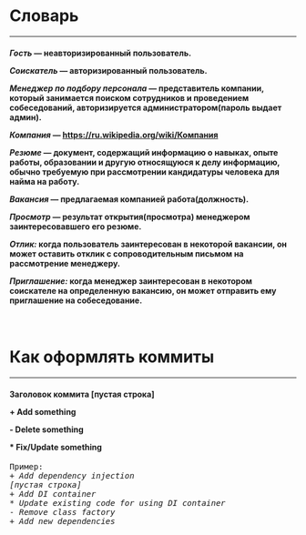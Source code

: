 <h1>Словарь</h1>
<hr/>

<h4>
	<p><i>Гость</i> &#8212; неавторизированный пользователь.<br/></p>
	<p><i>Соискатель</i> &#8212; авторизированный пользователь.<br/></p>
	<p><i>Менеджер по подбору персонала</i> &#8212; представитель компании, который занимается поиском сотрудников и проведением собеседований, авторизируется администратором(пароль выдает админ).<br/></p>
	<p><i>Компания</i> &#8212; <a href = https://ru.wikipedia.org/wiki/Компания>https://ru.wikipedia.org/wiki/Компания</a><br/></p>
	<p><i>Резюме</i> &#8212; документ, содержащий информацию о навыках, опыте работы, образовании и другую относящуюся к делу информацию, обычно требуемую при рассмотрении кандидатуры человека для найма на работу.<br/></p>
	<p><i>Вакансия</i> &#8212; предлагаемая компанией работа(должность).<br/></p>
	<p><i>Просмотр</i> &#8212; результат открытия(просмотра) менеджером заинтересовавшего его резюме.<br/></p>
	<p><i>Отлик:</i> когда пользователь заинтересован в некоторой вакансии, он может оставить отклик с сопроводительным письмом на рассмотрение менеджеру.<br/></p>
	<p><i>Приглашение:</i> когда менеджер заинтересован в некотором соискателе на определенную вакансию, он может отправить ему приглашение на собеседование.<br/></p>
</h4>

<br/>

<h1>Как оформлять коммиты</h1>
<hr/>
<h4>
	<p>Заголовок коммита [пустая строка] <br/> </p>
	<p>+ Add something <br/> </p>
	<p>- Delete something <br/> </p>
	<p>* Fix/Update something <br/> </p>
</h4>
<pre>Пример:<i>
+ Add dependency injection
[пустая строка]
+ Add DI container
* Update existing code for using DI container
- Remove class factory
+ Add new dependencies
</i></pre>

<br/>


